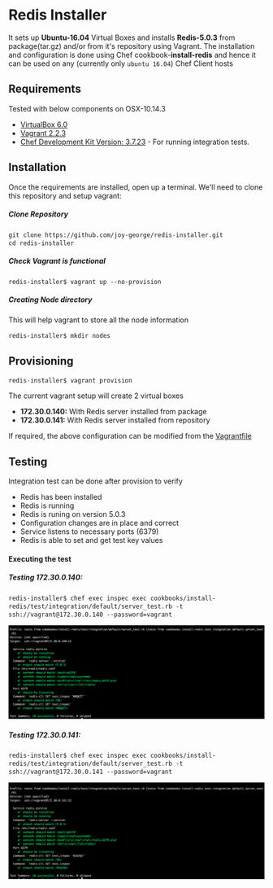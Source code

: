 # Redis Installer

It sets up **Ubuntu-16.04** Virtual Boxes and installs **Redis-5.0.3** from package(tar.gz) and/or from it's repository using Vagrant. The installation and configuration is done using Chef cookbook-**install-redis** and hence it can be used on any (currently only `ubuntu 16.04`) Chef Client hosts

## Requirements
Tested with below components on OSX-10.14.3
- [VirtualBox 6.0](https://www.virtualbox.org/wiki/Downloads)
- [Vagrant 2.2.3](https://www.vagrantup.com/downloads.html)
- [Chef Development Kit Version: 3.7.23](https://downloads.chef.io/chefdk/) - For running integration tests.

## Installation
Once the requirements are installed, open up a terminal. We'll need to clone this repository and setup vagrant:

##### Clone Repository
```SH
git clone https://github.com/joy-george/redis-installer.git
cd redis-installer
```

##### Check Vagrant is functional
```SH
redis-installer$ vagrant up --no-provision
```

##### Creating Node directory
This will help vagrant to store all the node information
```SH
redis-installer$ mkdir nodes
```

## Provisioning
```SH
redis-installer$ vagrant provision
```

The current vagrant setup will create 2 virtual boxes
- **172.30.0.140:** With Redis server installed from package
- **172.30.0.141:** With Redis server installed from repository

If required, the above configuration can be modified from the [Vagrantfile](https://github.com/joy-george/redis-installer/blob/master/Vagrantfile "Vagrantfile")

## Testing
Integration test can be done after provision to verify
-   Redis has been installed
-   Redis is running
-   Redis is runing on version 5.0.3
-   Configuration changes are in place and correct
-   Service listens to necessary ports (6379)
-  Redis is able to set and get test key values

#### Executing the test
##### Testing **172.30.0.140:**
```SH
redis-installer$ chef exec inspec exec cookbooks/install-redis/test/integration/default/server_test.rb -t ssh://vagrant@172.30.0.140 --password=vagrant
```
![From  Package](https://raw.githubusercontent.com/joy-george/redis-installer/master/redis_from_package.png)

##### Testing **172.30.0.141:**
```SH
redis-installer$ chef exec inspec exec cookbooks/install-redis/test/integration/default/server_test.rb -t ssh://vagrant@172.30.0.141 --password=vagrant
```
![From  Repository](https://raw.githubusercontent.com/joy-george/redis-installer/master/redis_from_repo.png)